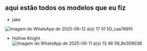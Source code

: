 ## aqui estão todos os modelos que eu fiz

* jake
  
![Imagem do WhatsApp de 2025-06-12 à(s) 17 01 50_caa766f0](https://github.com/user-attachments/assets/52821a42-67ca-40da-bce4-ae8f66633e73)

* Hollow Knight
 ![Imagem do WhatsApp de 2025-06-11 à(s) 13 46 59_8e309038](https://github.com/user-attachments/assets/9704412b-5475-4369-ba14-2ed4677a877e)



